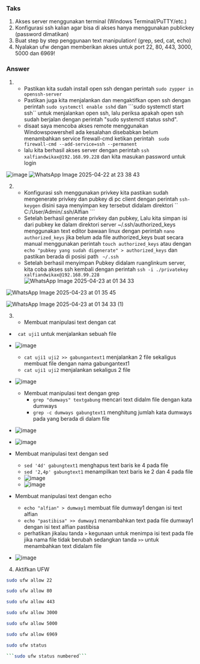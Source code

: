### Taks
1. Akses server menggunakan terminal (Windows Terminal/PuTTY/etc.)
2. Konfigurasi ssh kalian agar bisa di akses hanya menggunakan publickey (password dimatikan)
3. Buat step by step penggunaan text manipulation! (grep, sed, cat, echo)
4. Nyalakan ufw dengan memberikan akses untuk port 22, 80, 443, 3000, 5000 dan 6969!

### Answer

1. - Pastikan kita sudah install open ssh dengan perintah ```sudo zypper in openssh-server```
   - Pastikan juga kita menjalankan dan mengaktifkan open ssh dengan perintah ```sudo systemctl enable sshd``` dan ```sudo systemctl start ssh`` untuk menjalankan open ssh, lalu periksa apakah open ssh sudah berjalan dengan perintah "sudo systemctl status sshd".
   - disaat saya mencoba akses remote menggunakan Windowspowershell ada kesalahan disebabkan belum menambahkan service firewall-cmd ketikan perintah ``` sudo firewall-cmd --add-service=ssh --permanent```
   - lalu kita berhasil akses server dengan perintah ``` ssh xalfiandwikax@192.168.99.228 ``` dan kita masukan password untuk login

![image](https://github.com/user-attachments/assets/42b9d162-a975-47c3-8ddf-45da56037ee4)
![WhatsApp Image 2025-04-22 at 23 38 43](https://github.com/user-attachments/assets/b6c87838-0024-4472-990b-36c64b1e8c7a)

2. - Konfigurasi ssh menggunakan privkey kita pastikan sudah mengenerate privkey dan pubkey di pc client dengan perintah ``` ssh-keygen ``` disini saya menyimpan key tersebut didalam direktori `` C:/User/Admin/.ssh/Alfian ```
   - Setelah berhasil generate privkey dan pubkey, Lalu kita simpan isi dari pubkey ke dalam direktori server ~/.ssh/authorized_keys menggunakan text editor bawaan linux dengan perintah ``` nano authorized_keys ``` jika belum ada file authorized_keys buat secara manual menggunakan perintah ``` touch authorized_keys ``` atau dengan ``` echo "pubkey yang sudah digenerate" > authorized_keys ``` dan pastikan berada di posisi path ``` ~/.ssh```
   - Setelah berhasil menyimpan Pubkey didalam ruanglinkum server, kita coba akses ssh kembali dengan perintah ``` ssh -i ./privatekey xalfiandwikax@192.168.99.228 ``` 
![WhatsApp Image 2025-04-23 at 01 34 33](https://github.com/user-attachments/assets/30c49048-6316-40c0-b46b-ee094f0fdac9)
     
![WhatsApp Image 2025-04-23 at 01 35 45](https://github.com/user-attachments/assets/3ebe53b5-7ef6-4ea7-a777-3027f363ea60)

![WhatsApp Image 2025-04-23 at 01 34 33 (1)](https://github.com/user-attachments/assets/a3fd102b-a879-4344-b651-e8bf70d1fc96)

3. - Membuat manipulasi text dengan cat 
* ```  cat uji1 ``` untuk menjalankan sebuah file
- ![image](https://github.com/user-attachments/assets/bed90d22-54f1-4d9c-9919-6994ab152509)
  * ``` cat uji1 uji2 >> gabungantext1 ``` menjalankan 2 file sekaligus membuat file dengan nama gabungantext1
  * ``` cat uji1 uji2 ``` menjalankan sekaligus 2 file
- ![image](https://github.com/user-attachments/assets/960b3705-0bf8-4d5c-ba52-7f993cf14481)
  - Membuat manipulasi text dengan grep
    * ``` grep "dumways" textgabung ``` mencari text didalm file dengan kata dumways
    * ``` grep -c dumways gabungtext1 ``` menghitung jumlah kata dumways pada yang berada di dalam file
- ![image](https://github.com/user-attachments/assets/a20be6f4-28c8-4e9c-b41e-6185751e70fe)
- ![image](https://github.com/user-attachments/assets/79994a2d-e413-4c0f-8f60-79cb6013a880)
 - Membuat manipulasi text dengan sed
    * ``` sed '4d' gabungtext1 ``` menghapus text baris ke 4 pada file
    *  ``` sed '2,4p' gabungtext1 ``` menampilkan text baris ke 2 dan 4 pada file  
   - ![image](https://github.com/user-attachments/assets/065db898-2b55-41e5-9a97-23aeb45e5e3f)
   - ![image](https://github.com/user-attachments/assets/4fd338d3-aa01-45d8-a77f-76788300ca5e)
  
  - Membuat manipulasi text dengan echo
     * ``` echo "alfian" > dumway1 ``` membuat file dumway1 dengan isi text alfian
     * ``` echo "pastibisa" >> dumway1 ``` menambahkan text pada file dumway1 dengan isi text alfian pastibisa
     * perhatikan jikalau tanda ```>``` kegunaan untuk menimpa isi text pada file jika nama file tidak berubah sedangkan tanda ``` >> ``` untuk menambahkan text didalam file 
  - ![image](https://github.com/user-attachments/assets/258d560d-c572-4723-b91b-6e05e1492f80)

4. Aktifkan UFW
```bash
sudo ufw allow 22
```
```bash
sudo ufw allow 80
```
```bash
sudo ufw allow 443
```
```bash
sudo ufw allow 3000
```
```bash
sudo ufw allow 5000
```
```bash
sudo ufw allow 6969
```
```bash
sudo ufw status

```sudo ufw status numbered```









